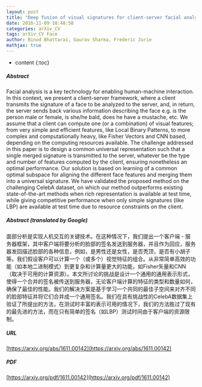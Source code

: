 ```yaml
---
layout: post
title: "Deep fusion of visual signatures for client-server facial analysis"
date: 2016-11-09 10:48:58
categories: arXiv_CV
tags: arXiv_CV Face
author: Binod Bhattarai, Gaurav Sharma, Frederic Jurie
mathjax: true
---
```


* content
{:toc}

##### Abstract
Facial analysis is a key technology for enabling human-machine interaction. In this context, we present a client-server framework, where a client transmits the signature of a face to be analyzed to the server, and, in return, the server sends back various information describing the face e.g. is the person male or female, is she/he bald, does he have a mustache, etc. We assume that a client can compute one (or a combination) of visual features; from very simple and efficient features, like Local Binary Patterns, to more complex and computationally heavy, like Fisher Vectors and CNN based, depending on the computing resources available. The challenge addressed in this paper is to design a common universal representation such that a single merged signature is transmitted to the server, whatever be the type and number of features computed by the client, ensuring nonetheless an optimal performance. Our solution is based on learning of a common optimal subspace for aligning the different face features and merging them into a universal signature. We have validated the proposed method on the challenging CelebA dataset, on which our method outperforms existing state-of-the-art methods when rich representation is available at test time, while giving competitive performance when only simple signatures (like LBP) are available at test time due to resource constraints on the client.

##### Abstract (translated by Google)
面部分析是实现人机交互的关键技术。在这种情况下，我们提出一个客户端 - 服务器框架，其中客户端将要分析的脸部的签名发送到服务器，并且作为回应，服务器发回描述脸部的各种信息，例如，是男性还是女性，是否秃顶，是否有小胡子等。我们假设客户可以计算一个（或多个）视觉特征的组合。从非常简单高效的功能（如本地二进制模式）到更复杂和计算量更大的功能，如Fisher矢量和CNN（取决于可用的计算资源）。本文所讨论的挑战是设计一个通用的通用表示形式，使得一个合并的签名被传送到服务器，无论客户端计算的特征的类型和数量如何，确保了最佳的性能。我们的解决方案是基于学习一个共同的最佳子空间来对齐不同的脸部特征并将它们合并成一个通用签名。我们在具有挑战性的CelebA数据集上验证了所提出的方法，在测试时丰富的表示可用的情况下，我们的方法胜过了现有的最先进的方法，而在只有简单的签名（如LBP）测试时间由于客户端的资源限制。

##### URL
[https://arxiv.org/abs/1611.00142](https://arxiv.org/abs/1611.00142)

##### PDF
[https://arxiv.org/pdf/1611.00142](https://arxiv.org/pdf/1611.00142)

